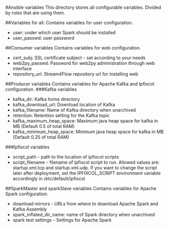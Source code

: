#Ansible variables
This directory stores all configurable variables. Divided by roles that are using them.

##Variables for all:
Contains variables for user configuration.
- user: under which user Spark should be installed
- user_passwd: user password

##Consumer variables
Contains variables for web configuration.
- cert_subj: SSL certificate subject - set according to your needs
- web2py_passwd: Password for web2py administration through web interface
- repository_url: Stream4Flow repository url for installing web

##Producer variables
Contains variables for Apache Kafka and Ipfixcol configuration.
###Kafka variables
- kafka_dir: Kafka home directory
- kafka_download_url: Download location of Kafka
- kafka_filename: Name of Kafka directory when unarchived
- retention: Retention setting for the Kafka topic
- kafka_maximum_heap_space: Maximum java heap space for kafka in MB (Default 0.5 of total RAM)
- kafka_minimum_heap_space: Minimum java heap space for kafka in MB (Default 0.25 of total RAM)

###Ipfixcol variables
- script_path - path to the location of ipfixcol scripts
- script_filename - filename of ipfixcol script to run. Allowed values are: startup.xml.tcp and startup.xml.udp. If you want to change the script later after deployment, set the IPFIXCOL_SCRIPT environment variable accordingly in /etc/default/ipfixcol

##SparkMaster and sparkSlave variables
Contains variables for Apache Spark configuration.
- download mirrors - URLs from where to download Apache Spark and Kafka Assembly
- spark_inflated_dir_name: name of Spark directory when unarchived
- spark test settings - Settings for Apache Spark